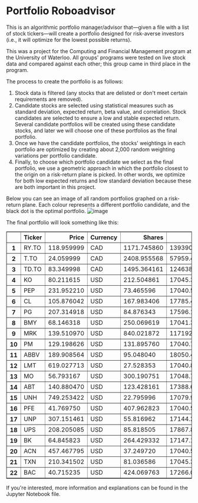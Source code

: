 # Portfolio Roboadvisor
This is an algorithmic portfolio manager/advisor that—given a file with a list of stock tickers—will create a portfolio designed for risk-averse investors (i.e., it will optimize for the lowest possible returns).

This was a project for the Computing and Financial Management program at the University of Waterloo. All groups' programs were tested on live stock data and compared against each other; this group came in third place in the program.

The process to create the portfolio is as follows:
1. Stock data is filtered (any stocks that are delisted or don't meet certain requirements are removed).
2. Candidate stocks are selected using statistical measures such as standard deviation, expected return, beta value, and correlation. Stock candidates are selected to ensure a low and stable expected return. Several candidate portfolios will be created using these candidate stocks, and later we will choose one of these portfolios as the final portfolio.
3. Once we have the candidate portfolios, the stocks' weightings in each portfolio are optimized by creating about 2,000 random weighting variations per portfolio candidate.
4. Finally, to choose which portfolio candidate we select as the final portfolio, we use a geometric approach in which the portfolio closest to the origin on a risk-return plane is picked. In other words, we optimize for both low expected returns and low standard deviation because these are both important in this project.

Below you can see an image of all random portfolios graphed on a risk-return plane. Each colour represents a different portfolio candidate, and the black dot is the optimal portfolio.
![image](https://github.com/Zemelware/robo_stock_advisor/assets/61860124/c62db596-5dca-4f89-91e3-873035ddd352)

The final portfolio will look something like this:
<div>
<table border="1" class="dataframe">
  <thead>
    <tr style="text-align: right;">
      <th></th>
      <th>Ticker</th>
      <th>Price</th>
      <th>Currency</th>
      <th>Shares</th>
      <th>Value</th>
      <th>Weight</th>
    </tr>
  </thead>
  <tbody>
    <tr>
      <th>1</th>
      <td>RY.TO</td>
      <td>118.959999</td>
      <td>CAD</td>
      <td>1171.745860</td>
      <td>139390.886413</td>
      <td>0.185861</td>
    </tr>
    <tr>
      <th>2</th>
      <td>T.TO</td>
      <td>24.059999</td>
      <td>CAD</td>
      <td>2408.955568</td>
      <td>57959.469683</td>
      <td>0.077286</td>
    </tr>
    <tr>
      <th>3</th>
      <td>TD.TO</td>
      <td>83.349998</td>
      <td>CAD</td>
      <td>1495.364161</td>
      <td>124638.600532</td>
      <td>0.166191</td>
    </tr>
    <tr>
      <th>4</th>
      <td>KO</td>
      <td>80.211615</td>
      <td>USD</td>
      <td>212.504861</td>
      <td>17045.358176</td>
      <td>0.022734</td>
    </tr>
    <tr>
      <th>5</th>
      <td>PEP</td>
      <td>231.952210</td>
      <td>USD</td>
      <td>73.465596</td>
      <td>17040.507405</td>
      <td>0.022727</td>
    </tr>
    <tr>
      <th>6</th>
      <td>CL</td>
      <td>105.876042</td>
      <td>USD</td>
      <td>167.983406</td>
      <td>17785.418206</td>
      <td>0.023720</td>
    </tr>
    <tr>
      <th>7</th>
      <td>PG</td>
      <td>207.314918</td>
      <td>USD</td>
      <td>84.876343</td>
      <td>17596.132203</td>
      <td>0.023468</td>
    </tr>
    <tr>
      <th>8</th>
      <td>BMY</td>
      <td>68.146318</td>
      <td>USD</td>
      <td>250.069619</td>
      <td>17041.323858</td>
      <td>0.022728</td>
    </tr>
    <tr>
      <th>9</th>
      <td>MRK</td>
      <td>139.510970</td>
      <td>USD</td>
      <td>840.021872</td>
      <td>117192.266055</td>
      <td>0.156263</td>
    </tr>
    <tr>
      <th>10</th>
      <td>PM</td>
      <td>129.198626</td>
      <td>USD</td>
      <td>131.895760</td>
      <td>17040.750973</td>
      <td>0.022728</td>
    </tr>
    <tr>
      <th>11</th>
      <td>ABBV</td>
      <td>189.908564</td>
      <td>USD</td>
      <td>95.048040</td>
      <td>18050.436834</td>
      <td>0.024074</td>
    </tr>
    <tr>
      <th>12</th>
      <td>LMT</td>
      <td>619.027713</td>
      <td>USD</td>
      <td>27.528353</td>
      <td>17040.813296</td>
      <td>0.022728</td>
    </tr>
    <tr>
      <th>13</th>
      <td>MO</td>
      <td>56.793167</td>
      <td>USD</td>
      <td>300.190751</td>
      <td>17048.783489</td>
      <td>0.022738</td>
    </tr>
    <tr>
      <th>14</th>
      <td>ABT</td>
      <td>140.880470</td>
      <td>USD</td>
      <td>123.428161</td>
      <td>17388.617273</td>
      <td>0.023191</td>
    </tr>
    <tr>
      <th>15</th>
      <td>UNH</td>
      <td>749.253422</td>
      <td>USD</td>
      <td>22.795996</td>
      <td>17079.977869</td>
      <td>0.022780</td>
    </tr>
    <tr>
      <th>16</th>
      <td>PFE</td>
      <td>41.769750</td>
      <td>USD</td>
      <td>407.962823</td>
      <td>17040.505251</td>
      <td>0.022727</td>
    </tr>
    <tr>
      <th>17</th>
      <td>UNP</td>
      <td>307.151461</td>
      <td>USD</td>
      <td>55.816962</td>
      <td>17144.261311</td>
      <td>0.022866</td>
    </tr>
    <tr>
      <th>18</th>
      <td>UPS</td>
      <td>208.205085</td>
      <td>USD</td>
      <td>85.818505</td>
      <td>17867.849137</td>
      <td>0.023830</td>
    </tr>
    <tr>
      <th>19</th>
      <td>BK</td>
      <td>64.845823</td>
      <td>USD</td>
      <td>264.429332</td>
      <td>17147.137784</td>
      <td>0.022869</td>
    </tr>
    <tr>
      <th>20</th>
      <td>ACN</td>
      <td>457.467795</td>
      <td>USD</td>
      <td>37.249720</td>
      <td>17040.547166</td>
      <td>0.022727</td>
    </tr>
    <tr>
      <th>21</th>
      <td>TXN</td>
      <td>210.341502</td>
      <td>USD</td>
      <td>81.036586</td>
      <td>17045.357171</td>
      <td>0.022734</td>
    </tr>
    <tr>
      <th>22</th>
      <td>BAC</td>
      <td>40.715235</td>
      <td>USD</td>
      <td>424.069763</td>
      <td>17266.099914</td>
      <td>0.023028</td>
    </tr>
  </tbody>
</table>
</div>


If you're interested, more information and explanations can be found in the Jupyter Notebook file.

